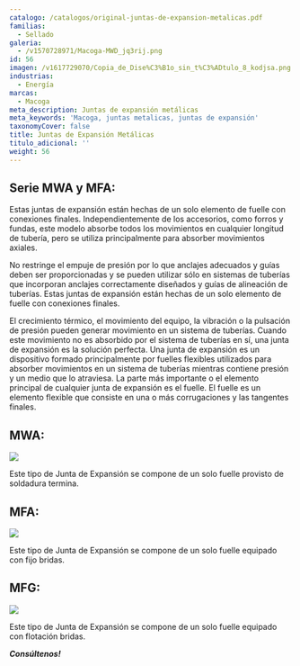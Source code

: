 ```yaml
---
catalogo: /catalogos/original-juntas-de-expansion-metalicas.pdf
familias:
  - Sellado
galeria:
  - /v1570728971/Macoga-MWD_jq3rij.png
id: 56
imagen: /v1617729070/Copia_de_Dise%C3%B1o_sin_t%C3%ADtulo_8_kodjsa.png
industrias:
  - Energía
marcas:
  - Macoga
meta_description: Juntas de expansión metálicas
meta_keywords: 'Macoga, juntas metalicas, juntas de expansión'
taxonomyCover: false
title: Juntas de Expansión Metálicas
titulo_adicional: ''
weight: 56
---
```




## **Serie MWA y MFA:**

Estas juntas de expansión están hechas de un solo elemento de fuelle con conexiones finales. Independientemente de los accesorios, como forros y fundas, este modelo absorbe todos los movimientos en cualquier longitud de tubería, pero se utiliza principalmente para absorber movimientos axiales.

No restringe el empuje de presión por lo que anclajes adecuados y guías deben ser proporcionadas y se pueden utilizar sólo en sistemas de tuberías que incorporan anclajes correctamente diseñados y guías de alineación de tuberías. Estas juntas de expansión están hechas de un solo elemento de fuelle con conexiones finales.

El crecimiento térmico, el movimiento del equipo, la vibración o la pulsación de presión pueden generar movimiento en un sistema de tuberías. Cuando este movimiento no es absorbido por el sistema de tuberías en sí, una junta de expansión es la solución perfecta. Una junta de expansión es un dispositivo formado principalmente por fuelles flexibles utilizados para absorber movimientos en un sistema de tuberías mientras contiene presión y un medio que lo atraviesa. La parte más importante o el elemento principal de cualquier junta de expansión es el fuelle. El fuelle es un elemento flexible que consiste en una o más corrugaciones y las tangentes finales.

## **MWA:**

![](https://res.cloudinary.com/novatec/v1597265600/MWA_atnbz5.png)

Este tipo de Junta de Expansión se compone de un solo fuelle provisto de soldadura termina.

## **MFA:**

![](https://res.cloudinary.com/novatec/v1597265686/MFA_tf5mc5.png)

Este tipo de Junta de Expansión se compone de un solo fuelle equipado con fijo bridas.

## **MFG:**

![](https://res.cloudinary.com/novatec/v1597267447/MFG_xpaisg.png)

Este tipo de Junta de Expansión se compone de un solo fuelle equipado con flotación bridas.

**_Consúltenos!_**
